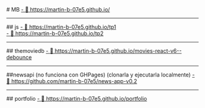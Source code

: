 <html>
# MB
 <a href="https://martin-b-07e5.github.io/">
  - 🌱 https://martin-b-07e5.github.io/
 </a>
<hr>
## js
<a href="https://martin-b-07e5.github.io/tp1">
  - 🚀 https://martin-b-07e5.github.io/tp1
</a>
<br>
<a href="https://martin-b-07e5.github.io/tp2">
  - 🚀 https://martin-b-07e5.github.io/tp2
</a>
<hr>
## themoviedb
<a href="https://martin-b-07e5.github.io/movies-react-v6--debounce">
  - 🚀 https://martin-b-07e5.github.io/movies-react-v6--debounce
</a>
<hr>
##newsapi (no funciona con GHPages) (clonarla y ejecutarla localmente)
<a href="https://github.com/martin-b-07e5/news-app-v0.2">
  - 🚀 https://github.com/martin-b-07e5/news-app-v0.2
</a>
<hr>  
## portfolio
<a href="https://martin-b-07e5.github.io/portfolio">
  - 👷 https://martin-b-07e5.github.io/portfolio
</a>
</html>
